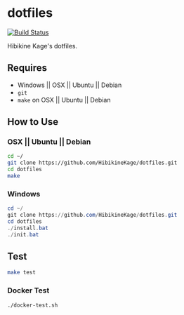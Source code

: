 # dotfiles

[![Build Status](https://travis-ci.org/HibikineKage/dotfiles.svg?branch=master)](https://travis-ci.org/HibikineKage/dotfiles)

Hibikine Kage's dotfiles.

## Requires

- Windows || OSX || Ubuntu || Debian
- `git`
- `make` on OSX || Ubuntu || Debian

## How to Use

### OSX || Ubuntu || Debian

```bash
cd ~/
git clone https://github.com/HibikineKage/dotfiles.git
cd dotfiles
make
```

### Windows

```ps1
cd ~/
git clone https://github.com/HibikineKage/dotfiles.git
cd dotfiles
./install.bat
./init.bat
```

## Test

```bash
make test
```

### Docker Test

```bash
./docker-test.sh
```
